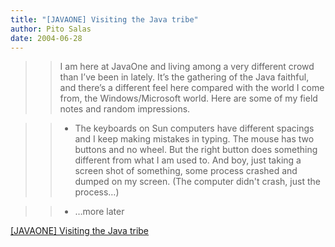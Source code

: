 ```yaml
---
title: "[JAVAONE] Visiting the Java tribe"
author: Pito Salas
date: 2004-06-28
---
```



>>

>> I am here at JavaOne and living among a very different crowd than I’ve been
in lately. It’s the gathering of the Java faithful, and there’s a different
feel here compared with the world I come from, the Windows/Microsoft world.
Here are some of my field notes and random impressions.

>>

>>   * The keyboards on Sun computers have different spacings and I keep
making mistakes in typing. The mouse has two buttons and no wheel. But the
right button does something different from what I am used to. And boy, just
taking a screen shot of something, some process crashed and dumped on my
screen. (The computer didn't crash, just the process…)

>>   * …more later


[[JAVAONE] Visiting the Java tribe](None)
